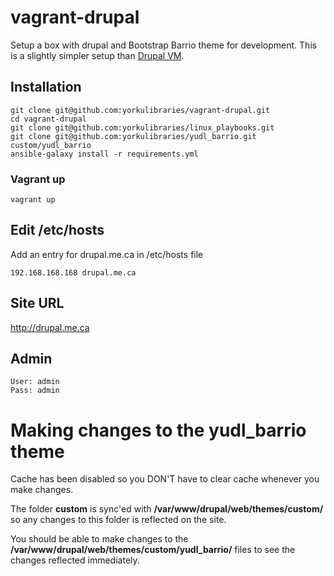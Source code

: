 # vagrant-drupal
Setup a box with drupal and Bootstrap Barrio theme for development. This is a slightly simpler setup than [Drupal VM](https://www.drupalvm.com/).

## Installation
```
git clone git@github.com:yorkulibraries/vagrant-drupal.git
cd vagrant-drupal
git clone git@github.com:yorkulibraries/linux_playbooks.git
git clone git@github.com:yorkulibraries/yudl_barrio.git custom/yudl_barrio
ansible-galaxy install -r requirements.yml 
```

### Vagrant up
```
vagrant up
```

## Edit /etc/hosts

Add an entry for drupal.me.ca in /etc/hosts file
```
192.168.168.168 drupal.me.ca
```

## Site URL
http://drupal.me.ca

## Admin 
```
User: admin
Pass: admin
```

# Making changes to the yudl_barrio theme

Cache has been disabled so you DON'T have to clear cache whenever you make changes.

The folder **custom** is sync'ed with **/var/www/drupal/web/themes/custom/** so any changes to this folder is reflected on the site.

You should be able to make changes to the **/var/www/drupal/web/themes/custom/yudl_barrio/** files to see the changes reflected immediately.

